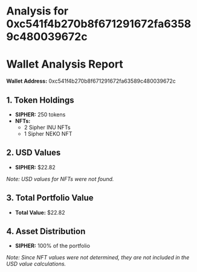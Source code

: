 # Analysis for 0xc541f4b270b8f671291672fa63589c480039672c

# Wallet Analysis Report

**Wallet Address:** 0xc541f4b270b8f671291672fa63589c480039672c

## 1. Token Holdings
- **SIPHER:** 250 tokens
- **NFTs:**
  - 2 Sipher INU NFTs
  - 1 Sipher NEKO NFT
  
## 2. USD Values
- **SIPHER:** $22.82

*Note: USD values for NFTs were not found.*

## 3. Total Portfolio Value
- **Total Value:** $22.82

## 4. Asset Distribution
- **SIPHER:** 100% of the portfolio

*Note: Since NFT values were not determined, they are not included in the USD value calculations.*
